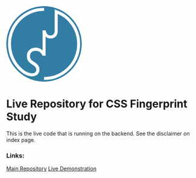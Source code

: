 <img src="https://raw.githubusercontent.com/OliverBrotchie/CSS-Fingerprint-Study/main/files/favicon/android-chrome-512x512.png" title="CSS Fingerprint Icon" width="200" height="200" />

# Live Repository for CSS Fingerprint Study
This is the live code that is running on the backend. See the disclaimer on index page.

### Links:
[Main Repository](https://github.com/OliverBrotchie/CSS-Fingerprint)
[Live Demonstration]()
